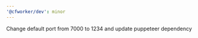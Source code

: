 ```yaml
---
'@cfworker/dev': minor
---
```


Change default port from 7000 to 1234 and update puppeteer dependency
